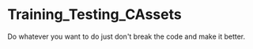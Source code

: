 # Training_Testing_CAssets
Do whatever you want to do just don't break the code and make it better.
